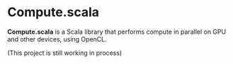 # Compute.scala
**Compute.scala** is a Scala library that performs compute in parallel on GPU and other devices, using OpenCL.

(This project is still working in process)
